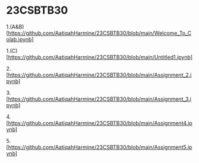 # 23CSBTB30
1.(A&B)[https://github.com/AatiqahHarmine/23CSBTB30/blob/main/Welcome_To_Colab.ipynb]

1.(C)[https://github.com/AatiqahHarmine/23CSBTB30/blob/main/Untitled1.ipynb]

2.[https://github.com/AatiqahHarmine/23CSBTB30/blob/main/Assignment_2.ipynb]

3.[https://github.com/AatiqahHarmine/23CSBTB30/blob/main/Assignment_3.ipynb]

4.[https://github.com/AatiqahHarmine/23CSBTB30/blob/main/Assignment4.ipynb]

5.[https://github.com/AatiqahHarmine/23CSBTB30/blob/main/Assignment5.ipynb]
